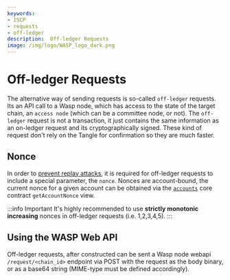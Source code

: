 ```yaml
---
keywords:
- ISCP
- requests
- off-ledger
description:  Off-ledger Requests
image: /img/logo/WASP_logo_dark.png
---
```


# Off-ledger Requests

The alternative way of sending requests is so-called `off-ledger` requests. Its an API call to a Wasp node, which has access
to the state of the target chain, an `access node` (which can be a committee node, or not).
The `off-ledger` request is not a transaction, it just contains the same information as an on-ledger request and its
cryptographically signed. These kind of request don't rely on the Tangle for confirmation so they are much faster.

## Nonce

In order to [prevent replay attacks](../../../rfc/prevent-mev.md), it is required for off-ledger requests to include a special parameter, the `nonce`.
Nonces are account-bound, the current nonce for a given account can be obtained via the [`accounts`](../core_contracts/accounts.md) core contract `getAccountNonce` view.

:::info Important
It's highly recommended to use **strictly monotonic increasing** nonces in off-ledger requests (i.e. 1,2,3,4,5).
:::

## Using the WASP Web API

Off-ledger requests, after constructed can be sent a Wasp node webapi `/request/<chain_id>` endpoint via POST with the request as the body binary, or as a base64 string (MIME-type must be defined accordingly).
